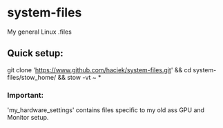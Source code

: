 # system-files
My general Linux .files


## Quick setup:
git clone 'https://www.github.com/haciek/system-files.git' && cd system-files/stow_home/ && stow -vt ~ *


### Important:
'my_hardware_settings' contains files specific to my old ass GPU and Monitor setup.
